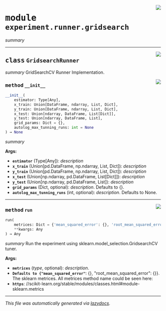 <!-- markdownlint-disable -->

<a href="../klops/experiment/runner/gridsearch.py#L0"><img align="right" style="float:right;" src="https://img.shields.io/badge/-source-cccccc?style=flat-square"></a>

# <kbd>module</kbd> `experiment.runner.gridsearch`
_summary_ 



---

<a href="../klops/experiment/runner/gridsearch.py#L13"><img align="right" style="float:right;" src="https://img.shields.io/badge/-source-cccccc?style=flat-square"></a>

## <kbd>class</kbd> `GridsearchRunner`
_summary_ GridSearchCV Runner Implementation.  



<a href="../klops/experiment/runner/gridsearch.py#L17"><img align="right" style="float:right;" src="https://img.shields.io/badge/-source-cccccc?style=flat-square"></a>

### <kbd>method</kbd> `__init__`

```python
__init__(
    estimator: Type[Any],
    x_train: Union[DataFrame, ndarray, List, Dict],
    y_train: Union[DataFrame, ndarray, List, Dict],
    x_test: Union[ndarray, DataFrame, List[Dict]],
    y_test: Union[ndarray, DataFrame, List],
    grid_params: Dict = {},
    autolog_max_tunning_runs: int = None
) → None
```

_summary_ 



**Args:**
 
 - <b>`estimator`</b> (Type[Any]):  _description_ 
 - <b>`x_train`</b> (Union[pd.DataFrame, np.ndarray, List, Dict]):  _description_ 
 - <b>`y_train`</b> (Union[pd.DataFrame, np.ndarray, List, Dict]):  _description_ 
 - <b>`x_test`</b> (Union[np.ndarray, pd.DataFrame, List[Dict]]):  _description_ 
 - <b>`y_test`</b> (Union[np.ndarray, pd.DataFrame, List]):  _description_ 
 - <b>`grid_params`</b> (Dict, optional):  _description_. Defaults to {}. 
 - <b>`autolog_max_tunning_runs`</b> (int, optional):  _description_. Defaults to None. 




---

<a href="../klops/experiment/runner/gridsearch.py#L45"><img align="right" style="float:right;" src="https://img.shields.io/badge/-source-cccccc?style=flat-square"></a>

### <kbd>method</kbd> `run`

```python
run(
    metrices: Dict = {'mean_squared_error': {}, 'root_mean_squared_error': {}},
    **kwargs: Any
) → Any
```

_summary_ Run the experiment using sklearn.model_selection.GridsearchCV tuner. 

**Args:**
 
 - <b>`metrices`</b> (_type_, optional):  _description_. 
 - <b>`Defaults to {"mean_squared_error"`</b>:  {}, "root_mean_squared_error": {}}. The sklearn metrices. All metrices method name could be seen here: 
 - <b>`https`</b>: //scikit-learn.org/stable/modules/classes.html#module-sklearn.metrics 




---

_This file was automatically generated via [lazydocs](https://github.com/ml-tooling/lazydocs)._
